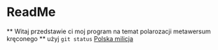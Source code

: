 # ReadMe
** Witaj przedstawie ci moj program na temat polarozacji metawersum kręconego **
użyj `git status`
[Polska milicja](https://policja.pl/)
